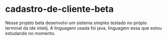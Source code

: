 # cadastro-de-cliente-beta
Nesse projeto beta desenvolvi um sistema simples testado no própio terminal da ide intelij. A linguagem usada foi java, linguagem essa que estou estudando no momento.
